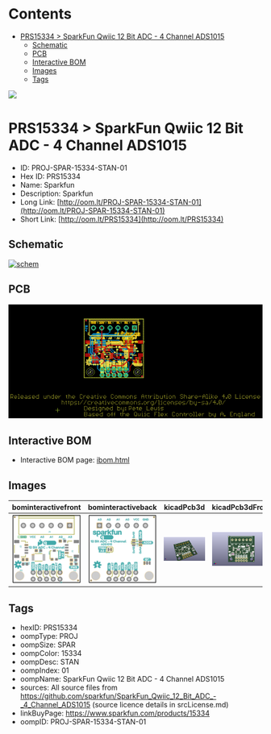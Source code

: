 



Contents
========

* [PRS15334 > SparkFun Qwiic 12 Bit ADC - 4 Channel ADS1015](#prs15334--sparkfun-qwiic-12-bit-adc---4-channel-ads1015)
	* [Schematic](#schematic)
	* [PCB](#pcb)
	* [Interactive BOM](#interactive-bom)
	* [Images](#images)
	* [Tags](#tags)
  
![][im]
# PRS15334 > SparkFun Qwiic 12 Bit ADC - 4 Channel ADS1015

- ID: PROJ-SPAR-15334-STAN-01
- Hex ID: PRS15334
- Name: Sparkfun
- Description: Sparkfun
- Long Link: [http://oom.lt/PROJ-SPAR-15334-STAN-01](http://oom.lt/PROJ-SPAR-15334-STAN-01)
- Short Link: [http://oom.lt/PRS15334](http://oom.lt/PRS15334)

## Schematic
  
[![schem](eagleSchemImage.png)](eagleSchemImage.png)
## PCB
  
[![pcb](eagleImage.png)](eagleImage.png)
## Interactive BOM

- Interactive BOM page: [ibom.html](https://htmlpreview.github.io/?https://github.com/oomlout/oomlout_OOMP_projects/blob/main/PROJ-SPAR-15334-STAN-01/kicad/bom/ibom.html)

## Images
  
  

|bominteractivefront|bominteractiveback|kicadPcb3d|kicadPcb3dFront|kicadPcb3dBack|eagleImage|eagleSchemImage|pcbdraw|pcbdrawback|
| :---: | :---: | :---: | :---: | :---: | :---: | :---: | :---: | :---: |
|[![bominteractivefront](bomFront_140.png)](bomFront.png)|[![bominteractiveback](bomBack_140.png)](bomBack.png)|[![kicadPcb3d](kicadPcb3d_140.png)](kicadPcb3d.png)|[![kicadPcb3dFront](kicadPcb3dFront_140.png)](kicadPcb3dFront.png)|[![kicadPcb3dBack](kicadPcb3dBack_140.png)](kicadPcb3dBack.png)|[![eagleImage](eagleImage_140.png)](eagleImage.png)|[![eagleSchemImage](eagleSchemImage_140.png)](eagleSchemImage.png)|[![pcbdraw](pcbdraw_140.png)](pcbdraw.png)|[![pcbdrawback](pcbdrawBack_140.png)](pcbdrawBack.png)|

## Tags

- hexID: PRS15334
- oompType: PROJ
- oompSize: SPAR
- oompColor: 15334
- oompDesc: STAN
- oompIndex: 01
- oompName: SparkFun Qwiic 12 Bit ADC - 4 Channel ADS1015
- sources: All source files from https://github.com/sparkfun/SparkFun_Qwiic_12_Bit_ADC_-_4_Channel_ADS1015 (source licence details in srcLicense.md)
- linkBuyPage: https://www.sparkfun.com/products/15334
- oompID: PROJ-SPAR-15334-STAN-01



[im]: kicadPcb3d_450.png
